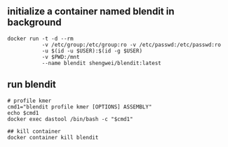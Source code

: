 
## initialize a container named blendit in background
```
docker run -t -d --rm 
           -v /etc/group:/etc/group:ro -v /etc/passwd:/etc/passwd:ro 
           -u $(id -u $USER):$(id -g $USER) 
           -v $PWD:/mnt 
           --name blendit shengwei/blendit:latest
```

## run blendit 
```
# profile kmer 
cmd1="blendit profile kmer [OPTIONS] ASSEMBLY"
echo $cmd1
docker exec dastool /bin/bash -c "$cmd1"

## kill container
docker container kill blendit

